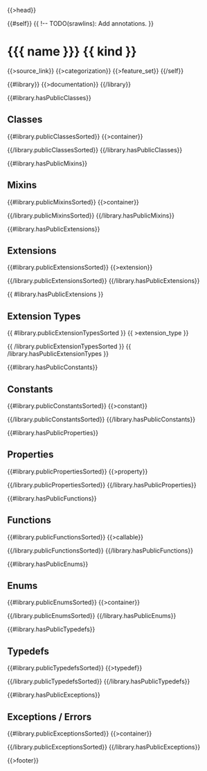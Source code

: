 {{>head}}

{{#self}}
{{ !-- TODO(srawlins): Add annotations. }}
# {{{ name }}} {{ kind }}

{{>source_link}}
{{>categorization}}
{{>feature_set}}
{{/self}}

{{#library}}
{{>documentation}}
{{/library}}

{{#library.hasPublicClasses}}
## Classes

{{#library.publicClassesSorted}}
{{>container}}

{{/library.publicClassesSorted}}
{{/library.hasPublicClasses}}

{{#library.hasPublicMixins}}
## Mixins

{{#library.publicMixinsSorted}}
{{>container}}

{{/library.publicMixinsSorted}}
{{/library.hasPublicMixins}}

{{#library.hasPublicExtensions}}
## Extensions

{{#library.publicExtensionsSorted}}
{{>extension}}

{{/library.publicExtensionsSorted}}
{{/library.hasPublicExtensions}}

{{ #library.hasPublicExtensions }}
## Extension Types

{{ #library.publicExtensionTypesSorted }}
{{ >extension_type }}

{{ /library.publicExtensionTypesSorted }}
{{ /library.hasPublicExtensionTypes }}

{{#library.hasPublicConstants}}
## Constants

{{#library.publicConstantsSorted}}
{{>constant}}

{{/library.publicConstantsSorted}}
{{/library.hasPublicConstants}}

{{#library.hasPublicProperties}}
## Properties

{{#library.publicPropertiesSorted}}
{{>property}}

{{/library.publicPropertiesSorted}}
{{/library.hasPublicProperties}}

{{#library.hasPublicFunctions}}
## Functions

{{#library.publicFunctionsSorted}}
{{>callable}}

{{/library.publicFunctionsSorted}}
{{/library.hasPublicFunctions}}

{{#library.hasPublicEnums}}
## Enums

{{#library.publicEnumsSorted}}
{{>container}}

{{/library.publicEnumsSorted}}
{{/library.hasPublicEnums}}

{{#library.hasPublicTypedefs}}
## Typedefs

{{#library.publicTypedefsSorted}}
{{>typedef}}

{{/library.publicTypedefsSorted}}
{{/library.hasPublicTypedefs}}

{{#library.hasPublicExceptions}}
## Exceptions / Errors

{{#library.publicExceptionsSorted}}
{{>container}}

{{/library.publicExceptionsSorted}}
{{/library.hasPublicExceptions}}

{{>footer}}
